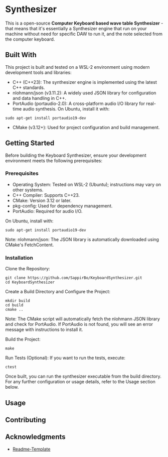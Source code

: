 # Synthesizer

This is a open-source **Computer Keyboard based wave table Synthesizer** - that means that it's essentially a Synthesizer engine that run on your machine without need for specific DAW to run it, and the note selected from the computer keyboard. <br/> 

## Built With
This project is built and tested on a WSL-2 environment using modern development tools and libraries:

* C++ (C++23): The synthesizer engine is implemented using the latest C++ standards.
* nlohmann/json (v3.11.2): A widely used JSON library for configuration and data handling in C++.
* PortAudio (portaudio-2.0): A cross-platform audio I/O library for real-time audio synthesis. On Ubuntu, install it with:
```
sudo apt-get install portaudio19-dev
```
* CMake (v3.12+): Used for project configuration and build management.

## Getting Started
Before building the Keyboard Synthesizer, ensure your development environment meets the following prerequisites:

### Prerequisites
* Operating System: Tested on WSL-2 (Ubuntu); instructions may vary on other systems.
* C++ Compiler: Supports C++23.
* CMake: Version 3.12 or later.
* pkg-config: Used for dependency management.
* PortAudio: Required for audio I/O.

On Ubuntu, install with:
```
sudo apt-get install portaudio19-dev
```
Note: nlohmann/json: The JSON library is automatically downloaded using CMake's FetchContent.

### Installation
Clone the Repository:

```
git clone https://github.com/SappirBo/KeyboardSynthesizer.git
cd KeyboardSynthesizer
```

Create a Build Directory and Configure the Project:
```
mkdir build
cd build
cmake ..
```
Note: The CMake script will automatically fetch the nlohmann JSON library and check for PortAudio. If PortAudio is not found, you will see an error message with instructions to install it.

Build the Project:
```
make
```

Run Tests (Optional): If you want to run the tests, execute:
```
ctest
```
Once built, you can run the synthesizer executable from the build directory. For any further configuration or usage details, refer to the Usage section below.

## Usage

## Contributing

## Acknowledgments
* [Readme-Template](https://github.com/othneildrew/Best-README-Template/tree/main)
